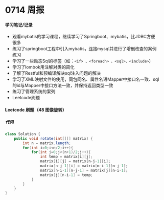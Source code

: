 # 0714 周报

#### 学习笔记/记录
- 观看mybatis的学习课程，继续学习了Springboot、mybatis，比JDBC方便很多
- 练习了springboot⼯程中引⼊mybatis，连接mysql并进行了增删改查的案例练习
- 学习了一些动态Sql的标签（如：```<if> 、<foreach> 、<sql>、<include>```）
- 学习了lombok用注解对类的简化
- 了解了Restful和预编译解决sql注入问题的解决
- 学习了XML映射文件的使用，同包同名、属性名语Mapper中接口名一致、sql的id与Mapper中接口方法一致，并保持返回类型一致
- 练习了管理系统的案列
- Leetcode刷题

#### Leetcode 刷题（48 图像旋转）
##### 代码
```java
class Solution {
    public void rotate(int[][] matrix) {
        int n = matrix.length;
        for(int i=0;i<n/2;i++){
            for(int j=0;j<(n+1)/2;j++){
                int temp = matrix[i][j];
                matrix[i][j] = matrix[n-j-1][i];
                matrix[n-j-1][i] = matrix[n-i-1][n-j-1];
                matrix[n-i-1][n-j-1] = matrix[j][n-i-1];
                matrix[j][n-i-1] = temp;
            }
        }
    }
}
```
